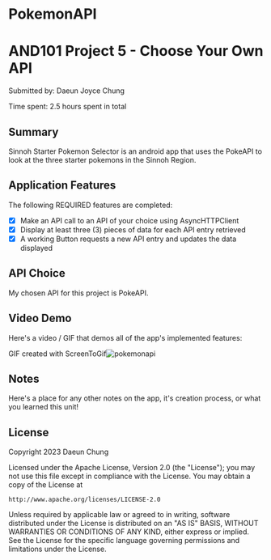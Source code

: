 # PokemonAPI

# AND101 Project 5 - Choose Your Own API

Submitted by: Daeun Joyce Chung

Time spent: 2.5 hours spent in total

## Summary

Sinnoh Starter Pokemon Selector is an android app that uses the PokeAPI to look at the three starter pokemons in the Sinnoh Region.

## Application Features

The following REQUIRED features are completed:

- [X] Make an API call to an API of your choice using AsyncHTTPClient
- [X] Display at least three (3) pieces of data for each API entry retrieved
- [X] A working Button requests a new API entry and updates the data displayed

## API Choice

My chosen API for this project is PokeAPI.

## Video Demo

Here's a video / GIF that demos all of the app's implemented features:



GIF created with  ScreenToGif![pokemonapi](https://github.com/joyce061888/PokemonAPI/assets/108084198/400202c6-2869-4d22-a760-7d4de8e005db)


## Notes

Here's a place for any other notes on the app, it's creation process, or what you learned this unit!

## License

Copyright 2023 Daeun Chung

Licensed under the Apache License, Version 2.0 (the "License");
you may not use this file except in compliance with the License.
You may obtain a copy of the License at

    http://www.apache.org/licenses/LICENSE-2.0

Unless required by applicable law or agreed to in writing, software
distributed under the License is distributed on an "AS IS" BASIS,
WITHOUT WARRANTIES OR CONDITIONS OF ANY KIND, either express or implied.
See the License for the specific language governing permissions and
limitations under the License.
